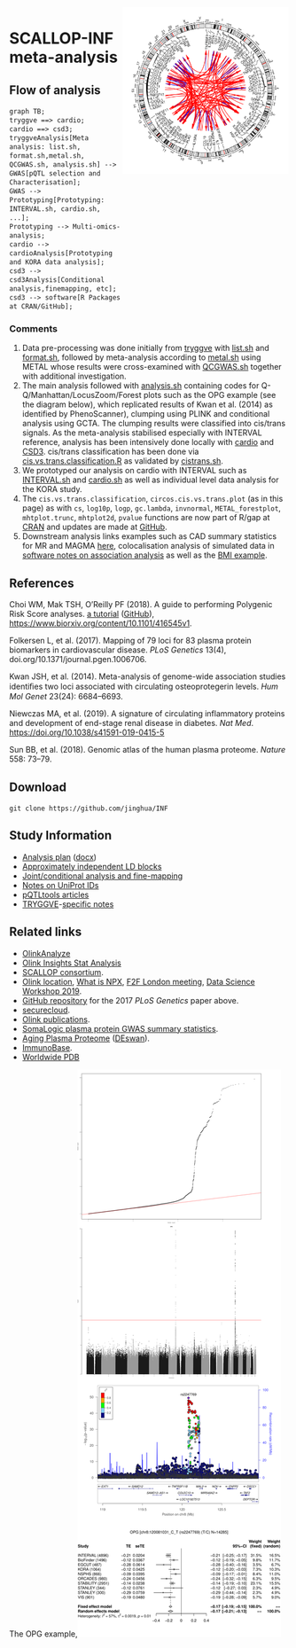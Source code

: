 <img src="doc/INF1.circlize.png" width="300" height="300" align="right">

# SCALLOP-INF meta-analysis

## Flow of analysis

```mermaid
graph TB;
tryggve ==> cardio;
cardio ==> csd3;
tryggveAnalysis[Meta analysis: list.sh, format.sh,metal.sh, QCGWAS.sh, analysis.sh] --> GWAS[pQTL selection and Characterisation];
GWAS --> Prototyping[Prototyping: INTERVAL.sh, cardio.sh, ...];
Prototyping --> Multi-omics-analysis;
cardio --> cardioAnalysis[Prototyping and KORA data analysis];
csd3 --> csd3Analysis[Conditional analysis,finemapping, etc];
csd3 --> software[R Packages at CRAN/GitHub]; 
```

### Comments

1. Data pre-processing was done initially from [tryggve](tryggve) with [list.sh](tryggve/list.sh) and [format.sh](tryggve/format.sh), followed by meta-analysis according to [metal.sh](tryggve/metal.sh) using METAL whose results were cross-examined with [QCGWAS.sh](tryggve/QCGWAS.sh) together with additional investigation.
2. The main analysis followed with [analysis.sh](tryggve/analysis.sh) containing codes for Q-Q/Manhattan/LocusZoom/Forest plots such as the OPG example (see the diagram below), which replicated results of Kwan et al. (2014) as identified by PhenoScanner), clumping using PLINK and conditional analysis using GCTA. The clumping results were classified into cis/trans signals. As the meta-analysis stabilised especially with INTERVAL reference, analysis has been intensively done locally with [cardio](cardio) and [CSD3](csd3). cis/trans classification has been done via [cis.vs.trans.classification.R](cardio/cis.vs.trans.classification.R) as validated by [cistrans.sh](cardio/cistrans.sh).
3. We prototyped our analysis on cardio with INTERVAL such as [INTERVAL.sh](tryggve/INTERVAL.sh) and [cardio.sh](cardio/cardio.sh) as well as individual level data analysis for the KORA study.
4. The `cis.vs.trans.classification`, `circos.cis.vs.trans.plot` (as in this page) as with `cs`, `log10p`, `logp`, `gc.lambda`, `invnormal`, `METAL_forestplot`, `mhtplot.trunc`, `mhtplot2d`, `pvalue` functions are now part of R/gap at [CRAN](https://CRAN.R-project.org/package=gap) and updates are made at [GitHub](https://github.com/jinghuazhao/R/).
5. Downstream analysis links examples such as CAD summary statistics for MR and MAGMA [here](https://jinghuazhao.github.io/Omics-analysis/CAD/), colocalisation analysis of simulated data in [software notes on association analysis](https://jinghuazhao.github.io/software-notes/AA.html) as well as the [BMI example](https://jinghuazhao.github.io/Omics-analysis/BMI/).

## References

Choi WM, Mak TSH, O’Reilly PF (2018). A guide to performing Polygenic Risk Score analyses. [a tutorial](https://choishingwan.github.io/PRS-Tutorial/) ([GitHub](https://github.com/choishingwan/PRSice)),
https://www.biorxiv.org/content/10.1101/416545v1.

Folkersen L, et al. (2017). Mapping of 79 loci for 83 plasma protein biomarkers in cardiovascular disease. *PLoS Genetics* 13(4), doi.org/10.1371/journal.pgen.1006706.

Kwan JSH, et al. (2014). Meta-analysis of genome-wide association studies identiﬁes two loci associated with circulating osteoprotegerin levels. *Hum Mol Genet* 23(24): 6684–6693.

Niewczas MA, et al. (2019). A signature of circulating inflammatory proteins and development of end-stage renal disease in diabetes. *Nat Med*. https://doi.org/10.1038/s41591-019-0415-5

Sun BB, et al. (2018). Genomic atlas of the human plasma proteome. *Nature* 558: 73–79.

## Download

```{bash}
git clone https://github.com/jinghua/INF
```

## Study Information

* [Analysis plan](doc/SCALLOP_INF1_analysis_plan.md) ([docx](doc/SCALLOP_INF1_analysis_plan.docx))
* [Approximately independent LD blocks](doc/aild.md)
* [Joint/conditional analysis and fine-mapping](rsid/README.md)
* [Notes on UniProt IDs](doc/uniprot.md)
* [pQTLtools articles](https://jinghuazhao.github.io/pQTLtools/articles/index.html)
* [TRYGGVE](https://neic.no/tryggve/)-[specific notes](tryggve/tryggve.md)

## Related links

* [OlinkAnalyze](https://github.com/Olink-Proteomics/OlinkRPackage)
* [Olink Insights Stat Analysis](https://tinyurl.com/shj46ukj)
* [SCALLOP consortium](http://www.scallop-consortium.com/).
* [Olink location](https://www.olink.com/scallop/), [What is NPX](https://www.olink.com/question/what-is-npx/), [F2F London meeting](https://www.olink.com/scallop-f2f-2019/), [Data Science Workshop 2019](https://www.olink.com/data-science-workshop-2019/).
* [GitHub repository](https://github.com/lassefolkersen/scallop) for the 2017 *PLoS Genetics* paper above.
* [securecloud](https://secureremote.dtu.dk/vpn/index.html).
* [Olink publications](https://www.olink.com/data-you-can-trust/publications/).
* [SomaLogic plasma protein GWAS summary statistics](http://www.phpc.cam.ac.uk/ceu/proteins).
* [Aging Plasma Proteome](https://twc-stanford.shinyapps.io/aging_plasma_proteome/) ([DEswan](https://github.com/lehallib/DEswan)).
* [ImmunoBase](https://genetics.opentargets.org/immunobase).
* [Worldwide PDB](http://www.wwpdb.org/)

The OPG example,<img src="doc/OPG-qmlf.png">
